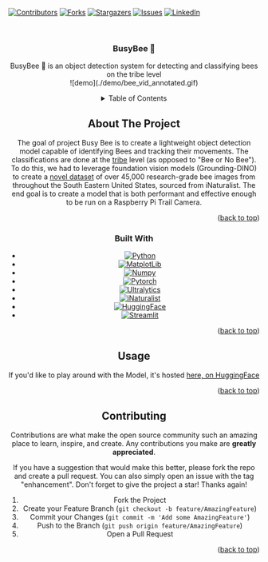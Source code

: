 <a name="readme-top"></a>

<!-- PROJECT SHIELDS -->
<!--
*** I'm using markdown "reference style" links for readability.
*** Reference links are enclosed in brackets [ ] instead of parentheses ( ).
*** See the bottom of this document for the declaration of the reference variables
*** for contributors-url, forks-url, etc. This is an optional, concise syntax you may use.
*** https://www.markdownguide.org/basic-syntax/#reference-style-links
-->
[![Contributors][contributors-shield]][contributors-url]
[![Forks][forks-shield]][forks-url]
[![Stargazers][stars-shield]][stars-url]
[![Issues][issues-shield]][issues-url]
[![LinkedIn][linkedin-shield]][linkedin-url]



<!-- PROJECT LOGO -->
<br />
<div align="center">
  <a href="https://github.com/KSU-AI-Club/BusyBee">
    
  </a>

<h3 align="center">BusyBee 🐝</h3>

  <p align="center">
BusyBee 🐝 is an object detection system for detecting and classifying bees on the tribe level 
<br />
    ![demo](./demo/bee_vid_annotated.gif)



<!-- TABLE OF CONTENTS -->
<details>
  <summary>Table of Contents</summary>
  <ol>
    <li><a href="#usage">Usage</a></li>
    <li><a href="#contributing">Contributing</a></li>
    <li><a href="#license">License</a></li>
    <li><a href="#contact">Contact</a></li>
    
  </ol>
</details>



<!-- ABOUT THE PROJECT -->
## About The Project

The goal of project Busy Bee is to create a lightweight object detection model capable of identifying Bees and tracking their movements. The classifications are done at the [tribe](https://en.wikipedia.org/wiki/Tribe_(biology)) level (as opposed to "Bee or No Bee"). To do this, we had to leverage foundation vision models (Grounding-DINO) to create a [novel dataset](https://huggingface.co/datasets/nicholicaron/Bees_SE_USA) of over 45,000 research-grade bee images from throughout the South Eastern United States, sourced from iNaturalist. The end goal is to create a model that is both performant and effective enough to be run on a Raspberry Pi Trail Camera. 

<p align="right">(<a href="#readme-top">back to top</a>)</p>



### Built With

* [![Python][python]][python-url]
* [![MatplotLib][matplotlib]][matplotlib-url]
* [![Numpy][numpy]][numpy-url]
* [![Pytorch][pytorch]][pytorch-url]
* [![Ultralytics][ultralytics]][ultralytics-url]
* [![iNaturalist][inaturalist]][inaturalist-url]
* [![HuggingFace][huggingface]][huggingface-url]
* [![Streamlit][streamlit]][streamlit-url]

<p align="right">(<a href="#readme-top">back to top</a>)</p>

## Usage

If you'd like to play around with the Model, it's hosted [here, on HuggingFace](https://huggingface.co/spaces/nicholicaron/BusyBee)

<p align="right">(<a href="#readme-top">back to top</a>)</p>

<!-- CONTRIBUTING -->
## Contributing

Contributions are what make the open source community such an amazing place to learn, inspire, and create. Any contributions you make are **greatly appreciated**.

If you have a suggestion that would make this better, please fork the repo and create a pull request. You can also simply open an issue with the tag "enhancement".
Don't forget to give the project a star! Thanks again!

1. Fork the Project
2. Create your Feature Branch (`git checkout -b feature/AmazingFeature`)
3. Commit your Changes (`git commit -m 'Add some AmazingFeature'`)
4. Push to the Branch (`git push origin feature/AmazingFeature`)
5. Open a Pull Request

<p align="right">(<a href="#readme-top">back to top</a>)</p>


<!-- MARKDOWN LINKS & IMAGES -->
<!-- https://www.markdownguide.org/basic-syntax/#reference-style-links -->
[contributors-shield]: https://img.shields.io/github/contributors/KSU-AI-Club/BusyBee.svg?style=for-the-badge
[contributors-url]: https://github.com/KSU-AI-Club/BusyBee/graphs/contributors
[forks-shield]: https://img.shields.io/github/forks/KSU-AI-Club/BusyBee.svg?style=for-the-badge
[forks-url]: https://github.com/KSU-AI-Club/BusyBee/network/members
[stars-shield]: https://img.shields.io/github/stars/KSU-AI-Club/BusyBee.svg?style=for-the-badge
[stars-url]: https://github.com/KSU-AI-Club/BusyBee/stargazers
[issues-shield]: https://img.shields.io/github/issues/KSU-AI-Club/BusyBee.svg?style=for-the-badge
[issues-url]: https://github.com/KSU-AI-Club/BusyBee/issues
[license-shield]: https://img.shields.io/github/license/othneildrew/Best-README-Template.svg?style=for-the-badge 
[licnse-url]: https://github.com/othneildrew/Best-README-Template/blob/master/LICENSE.txt
[linkedin-shield]: https://img.shields.io/badge/-LinkedIn-black.svg?style=for-the-badge&logo=linkedin&colorB=555
[linkedin-url]: [https://linkedin.com/in/nicholicaron](https://www.linkedin.com/groups/14303678/)
[product-screenshot]: images/screenshot.png
[python]: https://img.shields.io/badge/Python-3776AB?style=for-the-badge&logo=python&logoColor=white
[python-url]: https://www.python.org/
[matplotlib]: https://img.shields.io/badge/Matplotlib-%23ffffff.svg?style=for-the-badge&logo=Matplotlib&logoColor=black
[matplotlib-url]: https://matplotlib.org/
[numpy]: https://img.shields.io/badge/numpy-%23013243.svg?style=for-the-badge&logo=numpy&logoColor=white
[numpy-url]: https://numpy.org/
[pytorch]: https://img.shields.io/badge/PyTorch-%23EE4C2C.svg?style=for-the-badge&logo=PyTorch&logoColor=white
[pytorch-url]: https://pytorch.org/
[ultralytics]: https://img.shields.io/badge/ultralytics-red
[ultralytics-url]: https://www.ultralytics.com/
[inaturalist]: https://img.shields.io/badge/iNaturalist-green
[inaturalist-url]: https://www.inaturalist.org/
[huggingface]: https://img.shields.io/badge/HuggingFace-orange
[huggingface-url]: https://huggingface.co/
[streamlit]: https://img.shields.io/badge/Streamlit-maroon
[streamlit-url]: https://streamlit.io/
